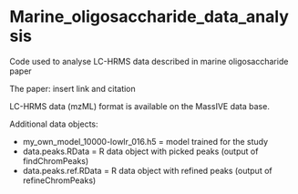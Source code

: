 # Marine_oligosaccharide_data_analysis
Code used to analyse LC-HRMS data described in marine oligosaccharide paper

The paper: insert link and citation

LC-HRMS data (mzML) format is available on the MassIVE data base. 

Additional data objects:

- my_own_model_10000-lowlr_016.h5 = model trained for the study
- data.peaks.RData = R data object with picked peaks (output of findChromPeaks)
- data.peaks.ref.RData = R data object with refined peaks (output of refineChromPeaks)


